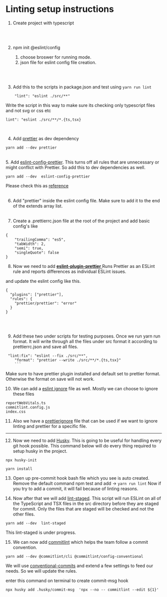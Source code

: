 # Linting setup instructions

1. Create project with typescript

<br/><br/>

2. npm init @eslint/config

   1. choose broswer for running mode.
   2. json file for eslint config file creation.

<br/><br/>

3. Add this to the scripts in package.json and test using `yarn run lint`

```
    "lint": "eslint ./src/**"
```

Write the script in this way to make sure its checking only typescript files and not svg or css etc

```
lint": "eslint ./src/**/*.{ts,tsx}
```

<br/>

4.  Add [prettier](https://prettier.io/) as dev dependency

```
yarn add --dev prettier
```

<br/> 5. Add [eslint-config-prettier](https://github.com/prettier/eslint-config-prettier/).
This turns off all rules that are unnecessary or might conflict with Prettier.
So add this to dev dependencies as well.

```
yarn add --dev  eslint-config-prettier
```

Please check this as [reference](https://prettier.io/docs/en/integrating-with-linters.html)
<br/><br/>

6. Add "prettier" inside the eslint config file. Make sure to add it to the end of the extends array list.
   <br/><br/>

7. Create a .prettierrc.json file at the root of the project and add basic config's like

```
{
    "trailingComma": "es5",
    "tabWidth": 2,
    "semi": true,
    "singleQuote": false
}
```

8. Now we need to add [**eslint-plugin-prettier** ](https://github.com/prettier/eslint-plugin-prettier)
   Runs Prettier as an ESLint rule and reports differences as individual ESLint issues.

and update the eslint config like this.

```
{
  "plugins": ["prettier"],
  "rules": {
    "prettier/prettier": "error"
  }
}
```

<br/><br/>

9. Add these two under scripts for testing purposes.
   Once we run yarn run format. It will write through all the files under src format it according to prettierrc.json and save all files.

````
 "lint:fix": "eslint --fix ./src/**",
    "format": "prettier --write ./src/**/*.{ts,tsx}"
    ```
````

Make sure to have prettier plugin installed and default set to prettier format. Otherwise the format on save will not work.

10. We can add a [eslint ignore](<https://eslint.org/docs/latest/use/configure/ignore#:~:text=You%20can%20configure%20ESLint%20to,(%20.eslintignore%20by%20default).>) file as well. Mostly we can choose to ignore these files

```
reportWebVitals.ts
commitlint.config.js
index.css
```

11. Also we have a [prettierignore](https://prettier.io/docs/en/ignore.html) file that can be used if we want to ignore linting and prettier for a specific file.

---

12. Now we need to add [Husky](https://typicode.github.io/husky/getting-started.html). This is going to be useful for handling every git hook possible.
    This command below will do every thing required to setup husky in the project.

```
npx husky-init

yarn install
```

13. Open up pre-commit hook bash file which you see is auto created. Remove the default command npm test and add -> `yarn run lint`
    Now if you try to add a commit, it will fail because of linting reasons.

14. Now after that we will add [lint-staged](https://github.com/okonet/lint-staged). This script will run ESLint on all of the TypeScript and TSX files in the src directory before they are staged for commit. Only the files that are staged will be checked and not the other files.

```
yarn add --dev  lint-staged
```

This lint-staged is under progress.

15. We can now add [commitlint](https://commitlint.js.org/#/) which helps the team follow a commit convention.

```
yarn add --dev @commitlint/cli @commitlint/config-conventional
```

We will use [conventional-commits](https://www.conventionalcommits.org/en/v1.0.0/) and extend a few settings to feed our needs. So we will update the rules.

enter this command on terminal to create commit-msg hook

```
npx husky add .husky/commit-msg  'npx --no -- commitlint --edit ${1}'
```
